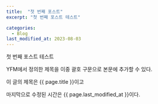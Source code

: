 ```yaml
---
title:  "첫 번째 포스트"
excerpt: "첫 번째 포스트 테스트"

categories:
  - Blog
last_modified_at: 2023-08-03
---
```

첫 번째 포스트 테스트

YFM에서 정의한 제목을 이중 괄호 구문으로 본문에 추가할 수 있다.

이 글의 제목은 {{ page.title }}이고

마지막으로 수정된 시간은 {{ page.last_modified_at }}이다.
